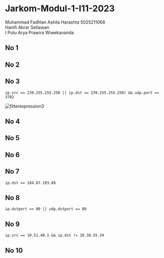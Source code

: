 # Jarkom-Modul-1-I11-2023
Muhammad Fadhlan Ashila Harashta 5025211068 <br />
Hanifi Abrar Setiawan <br />
I Putu Arya Prawira Wiwekananda <br />

## No 1
## No 2
## No 3
```
ip.src == 239.255.255.250 || ip.dst == 239.255.255.250) && udp.port ==  3702
```
![filterexpression3](blob:https://web.whatsapp.com/9a20eabc-b2da-4779-bdd3-4c92a90e5a63)
## No 4
## No 5
## No 6
## No 7
```
ip.dst == 184.87.193.88
```
## No 8
```
ip.dstport == 80 || udp.dstport == 80
```
## No 9
```
ip.src == 10.51.40.1 && ip.dst != 10.38.55.34
```
## No 10

